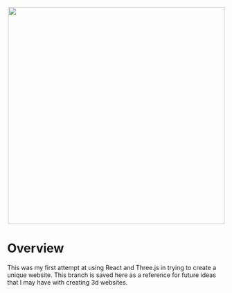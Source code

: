 <p align="center"><img width=500 src="https://raw.githubusercontent.com/Hermitter/carloschacin.com/videoTexture/rejected/screenshot.PNG"></p>

# Overview

This was my first attempt at using React and Three.js in trying to create a unique website. This branch is saved here as a reference for future ideas that I may have with creating 3d websites.

